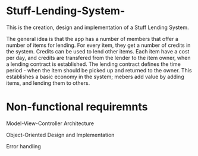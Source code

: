 # Stuff-Lending-System-
This is the creation, design and implementation of a Stuff Lending System. 


The general idea is that the app has a number of members that offer a number of items for lending. For every item, they get a number of credits in the system. 
Credits can be used to lend other items. Each item have a cost per day, and credits are transfered from the lender to the item owner, when a lending contract is established. The lending contract defines the time period - when the item should be picked up and returned to the owner. 
This establishes a basic economy in the system; mebers add value by adding items, and lending them to others.

# Non-functional requiremnts

Model-View-Controller Architecture

Object-Oriented Design and Implementation

Error handling



